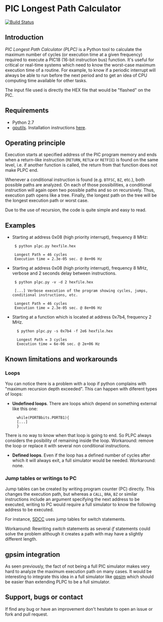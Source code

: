 PIC Longest Path Calculator
=======================

[![Build Status](https://travis-ci.org/diegoherranz/pic-longest-path-calculator.svg?branch=master)](https://travis-ci.org/diegoherranz/pic-longest-path-calculator)


Introduction
------------

*PIC Longest Path Calculator (PLPC)* is a Python tool to calculate the maximum number of cycles (or execution time at a given frequency) required to execute a PIC18 (16-bit instruction bus) function. It's useful for critical or real-time systems which need to know the worst-case maximum execution time of a routine. For example, to know if a periodic interrupt will always be able to run before the next period and to get an idea of CPU computing time available for other tasks.

The input file used is directly the HEX file that would be "flashed" on the PIC.


Requirements
------------
- Python 2.7
- [gputils](http://gputils.sourceforge.net/). Installation instructions [here](https://github.com/diegoherranz/sdcc-examples#gputils-installation-only-for-pic-ports).


Operating principle
-------------------
Execution starts at specified address of the PIC program memory and ends when a return-like instruction (`RETURN`, `RETLW` or `RETFIE`) is found on the same level, i.e. if another function is called, the return from that function does not make PLPC end.

Whenever a conditional instruction is found (e.g. `BTFSC`, `BZ`, etc.), both possible paths are analyzed. On each of those possibilities, a conditional instruction will again open two possible paths and so on recursively. Thus, execution path opens like a tree. Finally, the longest path on the tree will be the longest execution path or worst case.

Due to the use of recursion, the code is quite simple and easy to read.


Examples
--------

 - Starting at address 0x08 (high priority interrupt), frequency 8 MHz:

        $ python plpc.py hexfile.hex

        Longest Path = 46 cycles
        Execution time = 2.3e-05 sec. @ 8e+06 Hz

 - Starting at address 0x08 (high priority interrupt), frequency 8 MHz, verbose and 2 seconds delay between instructions.

        $ python plpc.py -v -d 2 hexfile.hex

        [...] Verbose execution of the program showing cycles, jumps, conditional instructions, etc.

        Longest Path = 46 cycles
        Execution time = 2.3e-05 sec. @ 8e+06 Hz

- Starting at a function which is located at address 0x7b4, frequency 2 MHz.

        $ python plpc.py -s 0x7b4 -f 2e6 hexfile.hex

        Longest Path = 3 cycles
        Execution time = 6e-06 sec. @ 2e+06 Hz


Known limitations and workarounds
---------------------------------

### Loops
You can notice there is a problem with a loop if python complains with "maximum recursion depth exceeded". This can happen with diferent types of loops:

- **Undefined loops**. There are loops which depend on something external like this one:

		while(PORTBbits.PORTB1){
		[...]
		}		
There is no way to know when that loop is going to end. So PLPC always considers the posibility of remaining inside the loop. Workaround: remove the loop or replace it with several non conditional instructions.

- **Defined loops**. Even if the loop has a defined number of cycles after which it will always exit, a full simulator would be needed. Workaround: none.

### Jump tables or writings to PC

Jump tables can be created by writing program counter (PC) directly. This changes the execution path, but whereas a `CALL`, `BRA`, `BZ` or similar instructions include an argument specifying the next address to be executed, writing to PC would require a full simulator to know the following address to be executed.

For instance, [SDCC](http://sdcc.sourceforge.net/) uses jump tables for switch statements.

Workaround: Rewriting *switch* statements as several *if* statements could solve the problem although it creates a path with may have a slightly different length.


gpsim integration
-----------------
As seen previously, the fact of not being a full PIC simulator makes very hard to analyze the maximum execution path on many cases. It would be interesting to integrate this idea in a full simulator like [gpsim](http://gpsim.sourceforge.net/) which should be easier than extending PLPC to be a full simulator.


Support, bugs or contact
------------------------
If find any bug or have an improvement don't hesitate to open an issue or fork and pull request.
